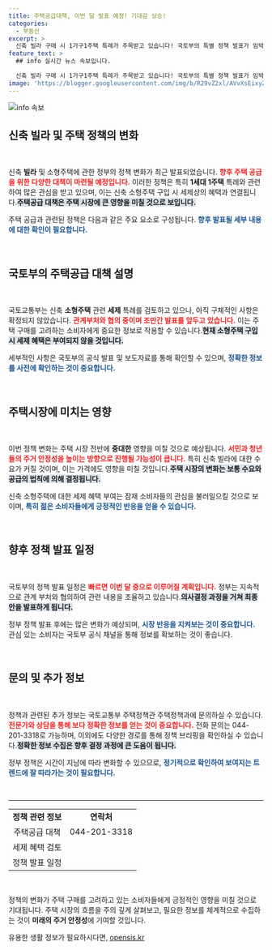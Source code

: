 ```yaml
---
title: 주택공급대책, 이번 달 발표 예정! 기대감 상승!
categories:
  - 부동산
excerpt: >
  신축 빌라 구매 시 1가구1주택 특례가 주목받고 있습니다! 국토부의 특별 정책 발표가 임박했는데, 구체적인 내용은 아직 비밀. 이 기회를 놓치지 마세요! 클릭하면 모든 정보가 기다리고 있습니다!
feature_text: >
  ## info 실시간 뉴스 속보입니다.

  신축 빌라 구매 시 1가구1주택 특례가 주목받고 있습니다! 국토부의 특별 정책 발표가 임박했는데, 구체적인 내용은 아직 비밀. 이 기회를 놓치지 마세요! 클릭하면 모든 정보가 기다리고 있습니다!
image: 'https://blogger.googleusercontent.com/img/b/R29vZ2xl/AVvXsEixyZcFfHzMRdzZMjFBmAUKJYCLCGyLL1o632UiGVXcaFdKo_bkvkuCioo0uUKlGfBVcT3P84aROyZIXSBEx3Aw5nCQ3pTgDom1WDC4m8eifvWiAmWEEVb4x6G_l8C0QH225ldMjyaFvpxGEBGNO37VmDTDMHGhJPq73UglMfDca1-0aw/s1600/blogspot.png'
---
```


<p><img src="https://blogger.googleusercontent.com/img/b/R29vZ2xl/AVvXsEixyZcFfHzMRdzZMjFBmAUKJYCLCGyLL1o632UiGVXcaFdKo_bkvkuCioo0uUKlGfBVcT3P84aROyZIXSBEx3Aw5nCQ3pTgDom1WDC4m8eifvWiAmWEEVb4x6G_l8C0QH225ldMjyaFvpxGEBGNO37VmDTDMHGhJPq73UglMfDca1-0aw/s1600/blogspot.png" alt="info 속보" /></p>

<h2 data-ke-size="size26">신축 빌라 및 주택 정책의 변화</h2>

<p data-ke-size="size16">&nbsp;</p> 

<p>신축 <strong>빌라</strong> 및 소형주택에 관한 정부의 정책 변화가 최근 발표되었습니다. <b><span style="color: #ee2323;">향후 주택 공급을 위한 다양한 대책이 마련될 예정입니다.</span></b> 이러한 정책은 특히 <strong>1세대 1주택</strong> 특례와 관련하여 많은 관심을 받고 있으며, 이는 신축 소형주택 구입 시 세제상의 혜택과 연결됩니다.<b><span style="background-color: #21538527;">주택공급 대책은 주택 시장에 큰 영향을 미칠 것으로 보입니다.</span></b> </p>

<p>주택 공급과 관련된 정책은 다음과 같은 주요 요소로 구성됩니다. <b><span style="color: #1a5490;">향후 발표될 세부 내용에 대한 확인이 필요합니다.</span></b> </p>

<p data-ke-size="size16">&nbsp;</p>

<h2 data-ke-size="size26">국토부의 주택공급 대책 설명</h2>

<p data-ke-size="size16">&nbsp;</p>

<p>국토교통부는 신축 <strong>소형주택</strong> 관련 <strong>세제</strong> 특례를 검토하고 있으나, 아직 구체적인 사항은 확정되지 않았습니다. <b><span style="color: #ee2323;">관계부처와 협의 중이며 조만간 발표를 앞두고 있습니다.</span></b> 이는 주택 구매를 고려하는 소비자에게 중요한 정보로 작용할 수 있습니다.<b><span style="background-color: #21538527;">현재 소형주택 구입 시 세제 혜택은 부여되지 않을 것입니다.</span></b></p>

<p>세부적인 사항은 국토부의 공식 발표 및 보도자료를 통해 확인할 수 있으며, <b><span style="color: #1a5490;">정확한 정보를 사전에 확인하는 것이 중요합니다.</span></b> </p>

<p data-ke-size="size16">&nbsp;</p>

<h2 data-ke-size="size26">주택시장에 미치는 영향</h2>

<p data-ke-size="size16">&nbsp;</p>

<p>이번 정책 변화는 주택 시장 전반에 <strong>중대한</strong> 영향을 미칠 것으로 예상됩니다. <b><span style="color: #ee2323;">서민과 청년들의 주거 안정성을 높이는 방향으로 진행될 가능성이 큽니다.</span></b> 특히 신축 빌라에 대한 수요가 커질 것이며, 이는 가격에도 영향을 미칠 것입니다.<b><span style="background-color: #21538527;">주택 시장의 변화는 보통 수요와 공급의 법칙에 의해 결정됩니다.</span></b> </p>

<p>신축 소형주택에 대한 세제 혜택 부여는 잠재 소비자들의 관심을 불러일으킬 것으로 보이며, <b><span style="color: #1a5490;">특히 젊은 소비자들에게 긍정적인 반응을 얻을 수 있습니다.</span></b></p>

<p data-ke-size="size16">&nbsp;</p>

<h2 data-ke-size="size26">향후 정책 발표 일정</h2>

<p data-ke-size="size16">&nbsp;</p>

<p>국토부의 정책 발표 일정은 <b><span style="color: #ee2323;">빠르면 이번 달 중으로 이루어질 계획입니다.</span></b> 정부는 지속적으로 관계 부처와 협의하여 관련 내용을 조율하고 있습니다.<b><span style="background-color: #21538527;">의사결정 과정을 거쳐 최종안을 발표하게 됩니다.</span></b> </p>

<p>정부 정책 발표 후에는 많은 변화가 예상되며, <b><span style="color: #1a5490;">시장 반응을 지켜보는 것이 중요합니다.</span></b> 관심 있는 소비자는 국토부 공식 채널을 통해 정보를 확보하는 것이 좋습니다. </p>

<p data-ke-size="size16">&nbsp;</p>

<h2 data-ke-size="size26">문의 및 추가 정보</h2>

<p data-ke-size="size16">&nbsp;</p>

<p>정책과 관련된 추가 정보는 국토교통부 주택정책관 주택정책과에 문의하실 수 있습니다. <b><span style="color: #ee2323;">전문가와 상담을 통해 보다 정확한 정보를 얻는 것이 중요합니다.</span></b> 전화 문의는 044-201-3318로 가능하며, 이외에도 다양한 경로를 통해 정책 브리핑을 확인하실 수 있습니다.<b><span style="background-color: #21538527;">정확한 정보 수집은 향후 결정 과정에 큰 도움이 됩니다.</span></b> </p>

<p>정부 정책은 시간이 지남에 따라 변화할 수 있으므로, <b><span style="color: #1a5490;">정기적으로 확인하여 보여지는 트렌드에 잘 따라가는 것이 필요합니다.</span></b></p>

<p data-ke-size="size16">&nbsp;</p>

<hr/>

<table style="width: 100%; border-collapse:collapse;">
<tr>
<td style="text-align: center; height: 17px;"><b>정책 관련 정보</b></td>
<td style="text-align: center; height: 17px;"><b>연락처</b></td>
</tr>
<tr>
<td style="text-align: center; height: 17px;">주택공급 대책</td>
<td style="text-align: center; height: 17px;">044-201-3318</td>
</tr>
<tr>
<td style="text-align: center; height: 17px;">세제 혜택 검토</td>
<td style="text-align: center; height: 17px;"></td>
</tr>
<tr>
<td style="text-align: center; height: 17px;">정책 발표 일정</td>
<td style="text-align: center; height: 17px;"></td>
</tr>
</table>

<p data-ke-size="size16">&nbsp;</p> 

<p>정책의 변화가 주택 구매를 고려하고 있는 소비자들에게 긍정적인 영향을 미칠 것으로 기대됩니다. 주택 시장의 흐름을 주의 깊게 살펴보고, 필요한 정보를 체계적으로 수집하는 것이 <strong>미래의 주거 안정성</strong>에 기여할 것입니다.</p>
유용한 생활 정보가 필요하시다면, <a href="https://opensis.kr" rel="dofollow">opensis.kr</a>


